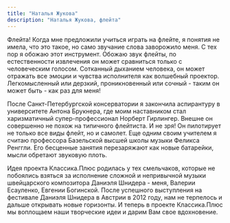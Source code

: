 ```yaml
---
title: "Наталья Жукова"
description: "Наталья Жукова, флейта"
---
```

Флейта! Когда мне предложили учиться играть на флейте, я понятия не имела, что это такое, но само звучание слова заворожило меня. С тех пор я обожаю этот инструмент. Обожаю звук флейты, по естественности извлечения он может сравниться только с человеческим голосом.  Сотканный  дыханием человека, он может отражать все эмоции и чувства исполнителя как волшебный проектор. Легкомысленный или дерзкий, проникновенный или сочный - таким он может быть - как раз для меня!

После Санкт-Петербургской консерватории я закончила аспирантуру в университете Антона Брукнера, где моим наставником стал харизматичный  супер-профессионал Норберт Гирлингер. Внешне он совершенно не похож на типичного флейтиста. И не зря! Он пилотирует не только все виды флейт, но и самолет. Еще одним своим учителем я считаю профессора Базельской высшей школы музыки Феликса Ренггли. Его бесценные занятия перезаряжают как новые батарейки, мысли обретают звуковую плоть.

Идея проекта Классика.Плюс родилась у тех смельчаков, которые не побоялись взяться за исполнение сложной и непривычной музыки швейцарского композитора Даниэля Шнидера - меня, Валерии Есауленко, Евгении Богинской. После успешного выступления на фестивале Даниэля Шнидера в Австрии в 2012 году, нам не терпелось и дальше открывать новые горизонты. И теперь в проекте Классика.Плюс мы воплощаем наши творческие идеи и дарим Вам свое вдохновение.
